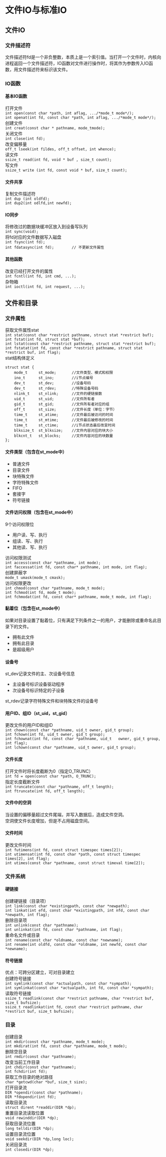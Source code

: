 # 文件IO与标准IO
## 文件IO
### 文件描述符
文件描述符fd是一个非负整数，本质上是一个索引值。当打开一个文件时，内核向进程返回一个文件描述符，IO函数对文件进行操作时，将其作为参数传入IO函数，用文件描述符来标识该文件。
### IO函数
#### 基本IO函数
打开文件  
`int open(const char *path, int aflag, .../*mode_t mode*/);`    
`int openat(int fd, const char *path, int aflag, .../*mode_t mode*/);`  
创建文件  
`int creat(const char * pathname, mode_tmode);`  
关闭文件  
`int close(int fd);`  
改变偏移量  
`off_t lseek(int fildes, off_t offset, int whence);`  
读文件  
`ssize_t read(int fd, void * buf , size_t count);`  
写文件  
`ssize_t write (int fd, const void * buf, size_t count);`  
#### 文件共享
复制文件描述符  
`int dup (int oldfd);`  
`int dup2(int odlfd,int newfd);`  
#### IO同步
将修改过的数据块缓冲区放入到设备写队列  
`int sync(void);`  
将fd对应的文件数据写入磁盘  
`int fsync(int fd);`    
`int fdatasync(int fd);        // 不更新文件属性`  
#### 其他函数
改变已经打开文件的属性  
`int fcntl(int fd, int cmd, ...);`     
杂物箱  
`int ioctl(int fd, int request, ...);`
## 文件和目录
### 文件属性
获取文件属性stat  
`int stat(const char *restrict pathname, struct stat *restrict buf);`  
`int fstat(int fd, struct stat *buf);`  
`int lstat(const char *restrict pathname, struct stat *restrict buf);`  
`int fstatat(int fd, const char *restrict pathname, struct stat *restrict buf, int flag);`  
stat结构体定义
```
struct stat {
    mode_t     st_mode;       //文件类型、模式和权限
    ino_t      st_ino;        //i节点编号
    dev_t      st_dev;        //设备号码
    dev_t      st_rdev;       //特殊设备号码
    nlink_t    st_nlink;      //文件的硬链接数
    uid_t      st_uid;        //文件所有者
    gid_t      st_gid;        //文件所有者对应的组
    off_t      st_size;       //文件长度（单位：字节）
    time_t     st_atime;      //文件最后被访问的时间
    time_t     st_mtime;      //文件最后被修改的时间
    time_t     st_ctime;      //i节点状态最后改变时间
    blksize_t  st_blksize;    //文件内容对应的块大小
    blkcnt_t   st_blocks;     //文件内容对应的块数量
};
```
#### 文件类型（包含在st_mode中）
* 普通文件
* 目录文件
* 块特殊文件
* 字符特殊文件
* FIFO
* 套接字
* 符号链接
#### 文件访问权限（包含在st_mode中） 
9个访问权限位
* 用户读、写、执行
* 组读、写、执行
* 其他读、写、执行  

访问权限测试  
`int access(const char *pathname, int mode);`  
`int faccessat(int fd, const char* pathname, int mode, int flag);`  
创建屏蔽字  
`mode_t umask(mode_t cmask);`  
访问权限更改  
`int chmod(const char *pathname, mode_t mode);`  
`int fchmod(int fd, mode_t mode);`  
`int fchmodat(int fd, const char* pathname, mode_t mode, int flag);`
#### 黏着位（包含在st_mode中）
如果对目录设置了黏着位，只有满足下列条件之一的用户，才能删除或重命名此目录下的文件。
* 拥有此文件
* 拥有此目录
* 是超级用户
#### 设备号
st_dev记录文件的主、次设备号信息
* 主设备号标识设备驱动程序
* 次设备号标识特定的子设备
  
st_rdev记录字符特殊文件和块特殊文件的设备号
#### 用户ID、组ID（st_uid，st_gid）  
更改文件的用户ID和组ID  
`int chown(const char *pathname, uid_t owner, gid_t group);`  
`int fchown(int fd, uid_t owner, gid_t group);`  
`int fchownat(int fd, const char *pathname, uid_t   owner, gid_t group, int flag);`  
`int lchown(const char *pathname, uid_t owner, gid_t group);`
#### 文件长度
打开文件时将长度截断为0（指定O_TRUNC）  
`int fd = open(const char *path, O_TRUNC);`   
指定长度截断文件  
`int truncate(const char *pathname, off_t length);`  
`int ftruncate(int fd, off_t length);`
#### 文件中的空洞
当设置的偏移量超过文件尾端，并写入数据后，造成文件空洞。  
空洞使文件长度增加，但是不占用磁盘空间。  
#### 文件时间
更改文件时间  
`int futimens(int fd, const struct timespec times[2]);`  
`int utimensat(int fd, const char *path, const struct timespec times[2], int flag);`  
`int utimes(const char *pathname, const struct timeval time[2]);`
### 文件系统
#### 硬链接
创建硬链接（目录项）  
`int link(const char *existingpath, const char *newpath);`  
`int linkat(int efd, const char *existingpath, int nfd, const char *newpath, int flag);`  
删除目录项  
`int unlink(const char *pathname);`  
`int unlinkat(int fd, const char *pathname, int flag);`  
重命名文件或目录  
`int rename(const char *oldname, const char *newname);`  
`int rename(int oldfd, const char *oldname, int newfd, const char *newname);`  
#### 符号链接
优点：可跨分区建立，可对目录建立  
创建符号链接  
`int symlink(const char *actualpath, const char *sympath);`  
`int symlinkat(const char *actualpath, int fd, const char *sympath);`  
读取符号链接  
`ssize_t readlink(const char *restrict pathname, char *restrict buf, size_t bufsize);`  
`ssize_t readlinkat(int fd, const char *restrict pathname, char *restrict buf, size_t bufsize);`  
### 目录
创建目录  
`int mkdir(const char *pathname, mode_t mode);`  
`int mkdirat(int fd, const char *pathname, mode_t mode);`  
删除空目录  
`int rmdir(const char *pathname);`  
改变当前工作目录  
`int chdir(const char *pathname);`  
`int fchdir(int fd);`  
获取工作目录的绝对路径  
`char *getcwd(char *buf, size_t size);`  
打开目录流  
`DIR *opendir(const char *pathname);`  
`DIR *fdopendir(int fd);`  
读取目录流  
`struct dirent *readdir(DIR *dp);`  
重置目录流读取位置  
`void rewinddir(DIR *dp);`  
获取目录流位置  
`long telldir(DIR *dp);`  
设置目录流位置  
`void seekdir(DIR *dp,long loc);`  
关闭目录流  
`int closedir(DIR *dp);`